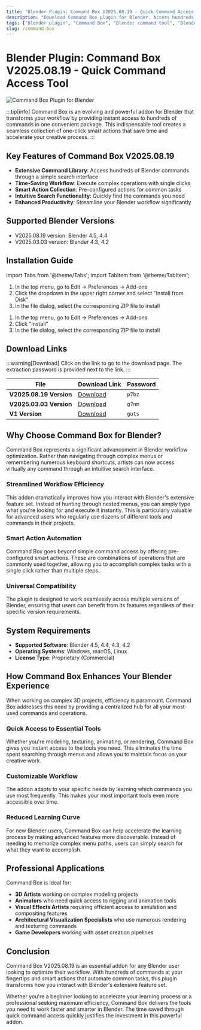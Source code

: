 ```yaml
---
title: "Blender Plugin: Command Box V2025.08.19 - Quick Command Access Tool"
description: "Download Command Box plugin for Blender. Access hundreds of commands with quick search functionality. Works with Blender 4.5, 4.4, 4.3, 4.2 and more."
tags: ["Blender plugin", "Command Box", "Blender command tool", "Blender addon", "quick commands", "Blender workflow", "3D modeling tools"]
slug: /command-box
---
```

<!--Above is frontmatter Part-generate depend on content meet Google Seo, you need to balance automation efficiency with Google's core ranking factors—especially E-E-A-T (Experience, Expertise, Authoritativeness, Trustworthiness), -->

<!--First Part-This is Title -->
# Blender Plugin: Command Box V2025.08.19 - Quick Command Access Tool

<!--Second Part-This is First Banner -->
![Command Box Plugin for Blender](https://www.gfxcamp.com/wp-content/uploads/2024/12/Command-Box-1.jpg)

:::tip[info]
Command Box is an evolving and powerful addon for Blender that transforms your workflow by providing instant access to hundreds of commands in one convenient package. This indispensable tool creates a seamless collection of one-click smart actions that save time and accelerate your creative process.
:::

## Key Features of Command Box V2025.08.19

- **Extensive Command Library**: Access hundreds of Blender commands through a simple search interface
- **Time-Saving Workflow**: Execute complex operations with single clicks
- **Smart Action Collection**: Pre-configured actions for common tasks
- **Intuitive Search Functionality**: Quickly find the commands you need
- **Enhanced Productivity**: Streamline your Blender workflow significantly

## Supported Blender Versions

- V2025.08.19 version: Blender 4.5, 4.4
- V2025.03.03 version: Blender 4.3, 4.2

## Installation Guide

import Tabs from '@theme/Tabs';
import TabItem from '@theme/TabItem';

<Tabs>
  <TabItem value="blender-4.1+" label="Blender 4.1 and Later" default>
    <ol>
      <li>In the top menu, go to Edit → Preferences → Add-ons</li>
      <li>Click the dropdown in the upper right corner and select "Install from Disk"</li>
      <li>In the file dialog, select the corresponding ZIP file to install</li>
    </ol>
  </TabItem>
  <TabItem value="blender-4.0-" label="Blender 4.0 and Earlier">
    <ol>
      <li>In the top menu, go to Edit → Preferences → Add-ons</li>
      <li>Click "Install"</li>
      <li>In the file dialog, select the corresponding ZIP file to install</li>
    </ol>
  </TabItem>
</Tabs>

<!-- The Last Part-Download -->
## Download Links
:::warning[Download]
Click on the link to go to the download page. The extraction password is provided next to the link.
:::

| File                       | Download Link                                                              | Password |
| -------------------------- | -------------------------------------------------------------------------- | -------- |
| **V2025.08.19 Version**  | [Download](https://pan.baidu.com/s/1_tx01ELDCc12nJ2hP79sVw?pwd=p7bz)        | `p7bz`   |
| **V2025.03.03 Version**  | [Download](https://pan.baidu.com/s/1yyVWTBcMr7d-RukPy6yPig?pwd=g7nm)        | `g7nm`   |
| **V1 Version**  | [Download](https://pan.baidu.com/s/10DdKb8B2YDaAxXvY0wNdww?pwd=guts)        | `guts`   |

## Why Choose Command Box for Blender?

Command Box represents a significant advancement in Blender workflow optimization. Rather than navigating through complex menus or remembering numerous keyboard shortcuts, artists can now access virtually any command through an intuitive search interface.

### Streamlined Workflow Efficiency

This addon dramatically improves how you interact with Blender's extensive feature set. Instead of hunting through nested menus, you can simply type what you're looking for and execute it instantly. This is particularly valuable for advanced users who regularly use dozens of different tools and commands in their projects.

### Smart Action Automation

Command Box goes beyond simple command access by offering pre-configured smart actions. These are combinations of operations that are commonly used together, allowing you to accomplish complex tasks with a single click rather than multiple steps.

### Universal Compatibility

The plugin is designed to work seamlessly across multiple versions of Blender, ensuring that users can benefit from its features regardless of their specific version requirements.

## System Requirements

- **Supported Software**: Blender 4.5, 4.4, 4.3, 4.2
- **Operating Systems**: Windows, macOS, Linux
- **License Type**: Proprietary (Commercial)

## How Command Box Enhances Your Blender Experience

When working on complex 3D projects, efficiency is paramount. Command Box addresses this need by providing a centralized hub for all your most-used commands and operations.

### Quick Access to Essential Tools

Whether you're modeling, texturing, animating, or rendering, Command Box gives you instant access to the tools you need. This eliminates the time spent searching through menus and allows you to maintain focus on your creative work.

### Customizable Workflow

The addon adapts to your specific needs by learning which commands you use most frequently. This makes your most important tools even more accessible over time.

### Reduced Learning Curve

For new Blender users, Command Box can help accelerate the learning process by making advanced features more discoverable. Instead of needing to memorize complex menu paths, users can simply search for what they want to accomplish.

## Professional Applications

Command Box is ideal for:

- **3D Artists** working on complex modeling projects
- **Animators** who need quick access to rigging and animation tools
- **Visual Effects Artists** requiring efficient access to simulation and compositing features
- **Architectural Visualization Specialists** who use numerous rendering and texturing commands
- **Game Developers** working with asset creation pipelines

## Conclusion

Command Box V2025.08.19 is an essential addon for any Blender user looking to optimize their workflow. With hundreds of commands at your fingertips and smart actions that automate common tasks, this plugin transforms how you interact with Blender's extensive feature set.

Whether you're a beginner looking to accelerate your learning process or a professional seeking maximum efficiency, Command Box delivers the tools you need to work faster and smarter in Blender. The time saved through quick command access quickly justifies the investment in this powerful addon.